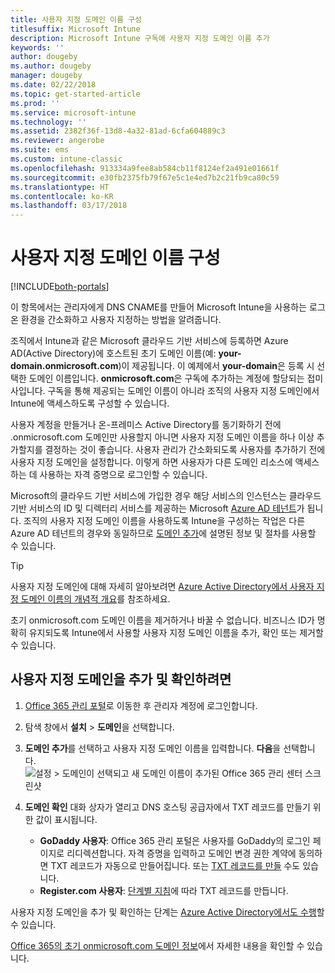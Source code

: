 ```yaml
---
title: 사용자 지정 도메인 이름 구성
titlesuffix: Microsoft Intune
description: Microsoft Intune 구독에 사용자 지정 도메인 이름 추가
keywords: ''
author: dougeby
ms.author: dougeby
manager: dougeby
ms.date: 02/22/2018
ms.topic: get-started-article
ms.prod: ''
ms.service: microsoft-intune
ms.technology: ''
ms.assetid: 2382f36f-13d8-4a32-81ad-6cfa604889c3
ms.reviewer: angerobe
ms.suite: ems
ms.custom: intune-classic
ms.openlocfilehash: 913334a9fee8ab584cb11f8124ef2a491e01661f
ms.sourcegitcommit: e30fb2375fb79f67e5c1e4ed7b2c21fb9ca80c59
ms.translationtype: HT
ms.contentlocale: ko-KR
ms.lasthandoff: 03/17/2018
---
```

# <a name="configure-a-custom-domain-name"></a>사용자 지정 도메인 이름 구성

[!INCLUDE[both-portals](./includes/note-for-both-portals.md)]

이 항목에서는 관리자에게 DNS CNAME를 만들어 Microsoft Intune을 사용하는 로그온 환경을 간소화하고 사용자 지정하는 방법을 알려줍니다.

조직에서 Intune과 같은 Microsoft 클라우드 기반 서비스에 등록하면 Azure AD(Active Directory)에 호스트된 초기 도메인 이름(예: **your-domain.onmicrosoft.com**)이 제공됩니다. 이 예제에서 **your-domain**은 등록 시 선택한 도메인 이름입니다. **onmicrosoft.com**은 구독에 추가하는 계정에 할당되는 접미사입니다. 구독을 통해 제공되는 도메인 이름이 아니라 조직의 사용자 지정 도메인에서 Intune에 액세스하도록 구성할 수 있습니다.

사용자 계정을 만들거나 온-프레미스 Active Directory를 동기화하기 전에 .onmicrosoft.com 도메인만 사용할지 아니면 사용자 지정 도메인 이름을 하나 이상 추가할지를 결정하는 것이 좋습니다. 사용자 관리가 간소화되도록 사용자를 추가하기 전에 사용자 지정 도메인을 설정합니다. 이렇게 하면 사용자가 다른 도메인 리소스에 액세스하는 데 사용하는 자격 증명으로 로그인할 수 있습니다.

Microsoft의 클라우드 기반 서비스에 가입한 경우 해당 서비스의 인스턴스는 클라우드 기반 서비스의 ID 및 디렉터리 서비스를 제공하는 Microsoft [Azure AD 테넌트](http://technet.microsoft.com/library/jj573650.aspx#BKMK_WhatIsAnAzureADTenant)가 됩니다. 조직의 사용자 지정 도메인 이름을 사용하도록 Intune을 구성하는 작업은 다른 Azure AD 테넌트의 경우와 동일하므로 [도메인 추가](https://azure.microsoft.com/documentation/articles/active-directory-add-domain/)에 설명된 정보 및 절차를 사용할 수 있습니다.

> [!TIP]
> 사용자 지정 도메인에 대해 자세히 알아보려면 [Azure Active Directory에서 사용자 지정 도메인 이름의 개념적 개요](https://azure.microsoft.com/documentation/articles/active-directory-add-domain-concepts/)를 참조하세요.

초기 onmicrosoft.com 도메인 이름을 제거하거나 바꿀 수 없습니다. 비즈니스 ID가 명확히 유지되도록 Intune에서 사용할 사용자 지정 도메인 이름을 추가, 확인 또는 제거할 수 있습니다.

## <a name="to-add-and-verify-your-custom-domain"></a>사용자 지정 도메인을 추가 및 확인하려면

1. [Office 365 관리 포털](https://portal.office.com/Admin/Default.aspx)로 이동한 후 관리자 계정에 로그인합니다.

2. 탐색 창에서 **설치** &gt; **도메인**을 선택합니다.

3. **도메인 추가**를 선택하고 사용자 지정 도메인 이름을 입력합니다. **다음**을 선택합니다.
   ![설정 > 도메인이 선택되고 새 도메인 이름이 추가된 Office 365 관리 센터 스크린샷](./media/domain-custom-add.png)
4. **도메인 확인** 대화 상자가 열리고 DNS 호스팅 공급자에서 TXT 레코드를 만들기 위한 값이 표시됩니다.
    - **GoDaddy 사용자**: Office 365 관리 포털은 사용자를 GoDaddy의 로그인 페이지로 리디렉션합니다. 자격 증명을 입력하고 도메인 변경 권한 계약에 동의하면 TXT 레코드가 자동으로 만들어집니다. 또는 [TXT 레코드를 만들](https://support.office.com/article/Create-DNS-records-at-GoDaddy-for-Office-365-f40a9185-b6d5-4a80-bb31-aa3bb0cab48a) 수도 있습니다.
    - **Register.com 사용자**: [단계별 지침](https://support.office.com/article/Create-DNS-records-at-Register-com-for-Office-365-55bd8c38-3316-48ae-a368-4959b2c1684e#BKMK_verify)에 따라 TXT 레코드를 만듭니다.

사용자 지정 도메인을 추가 및 확인하는 단계는 [Azure Active Directory에서도 수행](https://azure.microsoft.com/documentation/articles/active-directory-add-domain/)할 수 있습니다.

[Office 365의 초기 onmicrosoft.com 도메인 정보](https://support.office.com/article/About-your-initial-onmicrosoft-com-domain-in-Office-365-B9FC3018-8844-43F3-8DB1-1B3A8E9CFD5A)에서 자세한 내용을 확인할 수 있습니다.
